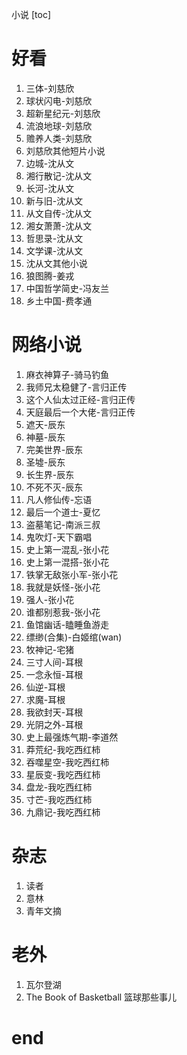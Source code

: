 小说
[toc]

# 好看
1. 三体-刘慈欣
2. 球状闪电-刘慈欣
3. 超新星纪元-刘慈欣
4. 流浪地球-刘慈欣
5. 赡养人类-刘慈欣
6. 刘慈欣其他短片小说
7. 边城-沈从文
8. 湘行散记-沈从文
9. 长河-沈从文
10. 新与旧-沈从文
11. 从文自传-沈从文
12. 湘女萧萧-沈从文
13. 哲思录-沈从文
14. 文学课-沈从文
15. 沈从文其他小说
16. 狼图腾-姜戎
17. 中国哲学简史-冯友兰
18. 乡土中国-费孝通

# 网络小说
1. 麻衣神算子-骑马钓鱼
2. 我师兄太稳健了-言归正传
3. 这个人仙太过正经-言归正传
4. 天庭最后一个大佬-言归正传
5. 遮天-辰东
6. 神墓-辰东
7. 完美世界-辰东
8. 圣墟-辰东
9. 长生界-辰东
10. 不死不灭-辰东
11. 凡人修仙传-忘语
12. 最后一个道士-夏忆
13. 盗墓笔记-南派三叔
14. 鬼吹灯-天下霸唱
15. 史上第一混乱-张小花
16. 史上第一混搭-张小花
17. 铁掌无敌张小军-张小花
18. 我就是妖怪-张小花
19. 强人-张小花
20. 谁都别惹我-张小花
21. 鱼馆幽话-瞌睡鱼游走
22. 缥缈(合集)-白姬绾(wan)
23. 牧神记-宅猪
24. 三寸人间-耳根
25. 一念永恒-耳根
26. 仙逆-耳根
27. 求魔-耳根
28. 我欲封天-耳根
29. 光阴之外-耳根
30. 史上最强炼气期-李道然
31. 莽荒纪-我吃西红柿
32. 吞噬星空-我吃西红柿
33. 星辰变-我吃西红柿
34. 盘龙-我吃西红柿
35. 寸芒-我吃西红柿
36. 九鼎记-我吃西红柿

# 杂志
1. 读者
2. 意林
3. 青年文摘

# 老外
1. 瓦尔登湖
2. The Book of Basketball 篮球那些事儿

# end